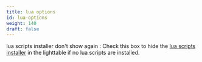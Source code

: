 ```yaml
---
title: lua options
id: lua-options
weight: 140
draft: false
---
```


lua scripts installer don't show again
: Check this box to hide the [lua scripts installer](../module-reference/utility-modules/lighttable/lua-scripts-installer.md) in the lighttable if no lua scripts are installed.
